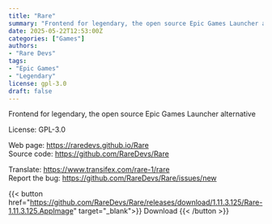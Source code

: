 ```yaml
---
title: "Rare"
summary: "Frontend for legendary, the open source Epic Games Launcher alternative"
date: 2025-05-22T12:53:00Z
categories: ["Games"]
authors:
- "Rare Devs"
tags:
- "Epic Games"
- "Legendary"
license: gpl-3.0
draft: false
---
```


Frontend for legendary, the open source Epic Games Launcher alternative

License: GPL-3.0

Web page: <https://raredevs.github.io/Rare>  
Source code: <https://github.com/RareDevs/Rare>

Translate: <https://www.transifex.com/rare-1/rare>  
Report the bug: <https://github.com/RareDevs/Rare/issues/new>  

{{< button href="https://github.com/RareDevs/Rare/releases/download/1.11.3.125/Rare-1.11.3.125.AppImage" target="_blank">}}
Download
{{< /button >}}